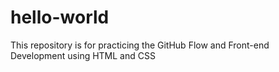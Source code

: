 # hello-world
This repository is for practicing the GitHub Flow and Front-end Development using HTML and CSS
